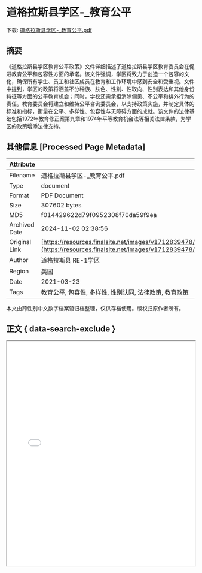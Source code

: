 # 道格拉斯县学区-_教育公平

<!-- tcd_download_link -->
下载: <a href="../道格拉斯县学区-_教育公平.pdf" download>道格拉斯县学区-_教育公平.pdf</a>
<!-- tcd_download_link_end -->

## 摘要

<!-- tcd_abstract -->
《道格拉斯县学区教育公平政策》文件详细描述了道格拉斯县学区教育委员会在促进教育公平和包容性方面的承诺。该文件强调，学区将致力于创造一个包容的文化，确保所有学生、员工和社区成员在教育和工作环境中感到安全和受重视。文件中提到，学区的政策将涵盖不分种族、肤色、性别、性取向、性别表达和其他身份特征等方面的公平教育机会；同时，学校还需承担消除偏见、不公平和排外行为的责任。教育委员会将建立和维持公平咨询委员会，以支持政策实施，并制定具体的标准和指标，衡量在公平、多样性、包容性与无障碍方面的成就。该文件的法律基础包括1972年教育修正案第九章和1974年平等教育机会法等相关法律条款，为学区的政策增添法律支持。

<!-- tcd_abstract_end -->

## 其他信息 [Processed Page Metadata]

| Attribute       | Value                                  |
|-----------------|----------------------------------------|
| Filename        | 道格拉斯县学区-_教育公平.pdf                             |
| Type            | document                                 |
| Format          | PDF Document                               |
| Size            | 307602 bytes                           |
| MD5             | f014429622d79f0952308f70da59f9ea                                  |
| Archived Date   | 2024-11-02 02:38:56                             |
| Original Link   | [https://resources.finalsite.net/images/v1712839478/dcsdk12org/sr06tgphfgsgjlljjyfl/adbeducationalequity232021_mandarin.pdf](https://resources.finalsite.net/images/v1712839478/dcsdk12org/sr06tgphfgsgjlljjyfl/adbeducationalequity232021_mandarin.pdf)                         |
| Author          | 道格拉斯县 RE-1学区                               |
| Region          | 美国                               |
| Date            | 2021-03-23                                 |
| Tags            | 教育公平, 包容性, 多样性, 性别认同, 法律政策, 教育政策                                 |

本文由跨性别中文数字档案馆归档整理，仅供存档使用。版权归原作者所有。


## 正文 { data-search-exclude }

<!-- tcd_main_text -->
<iframe src="../道格拉斯县学区-_教育公平.pdf" width="100%" height="600px">
    <p>无法显示PDF，请下载查看。</p>
</iframe>
<!-- tcd_main_text_end -->

